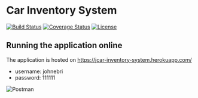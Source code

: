 # Car Inventory System

[![Build Status](https://travis-ci.org/johnebri/FoodVendorApp.svg?branch=master)](https://travis-ci.org/johnebri/FoodVendorApp)
[![Coverage Status](https://coveralls.io/repos/github/johnebri/FoodVendorApp/badge.svg?branch=master)](https://coveralls.io/github/johnebri/FoodVendorApp?branch=master)
[![License](http://img.shields.io/:license-apache-blue.svg)](http://www.apache.org/licenses/LICENSE-2.0.html)


## Running the application online
The application is hosted on https://jcar-inventory-system.herokuapp.com/

 - username: johnebri
 - password: 111111


![Postman](https://res.cloudinary.com/dxi6ee9zf/image/upload/v1590460175/Capture_mdjsbg.jpg)
